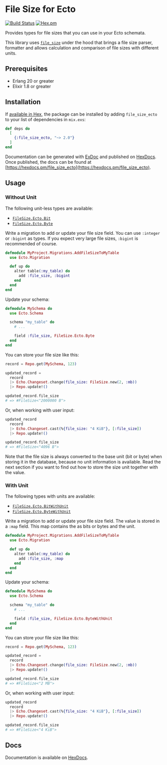 # File Size for Ecto

[![Build Status](https://travis-ci.org/tlux/file_size_ecto.svg?branch=master)](https://travis-ci.org/tlux/file_size_ecto)
[![Hex.pm](https://img.shields.io/hexpm/v/file_size_ecto.svg)](https://hex.pm/packages/file_size_ecto)

Provides types for file sizes that you can use in your Ecto schemata.

This library uses [`file_size`](https://hexdocs.pm/file_size) under the hood
that brings a file size parser, formatter and allows calculation and comparison
of file sizes with different units.

## Prerequisites

* Erlang 20 or greater
* Elixir 1.8 or greater

## Installation

If [available in Hex](https://hex.pm/docs/publish), the package can be installed
by adding `file_size_ecto` to your list of dependencies in `mix.exs`:

```elixir
def deps do
  [
    {:file_size_ecto, "~> 2.0"}
  ]
end
```

Documentation can be generated with [ExDoc](https://github.com/elixir-lang/ex_doc)
and published on [HexDocs](https://hexdocs.pm). Once published, the docs can
be found at [https://hexdocs.pm/file_size_ecto](https://hexdocs.pm/file_size_ecto).

## Usage

### Without Unit

The following unit-less types are available:

* [`FileSize.Ecto.Bit`](https://hexdocs.pm/file_size_ecto/FileSize.Ecto.Bit.html)
* [`FileSize.Ecto.Byte`](https://hexdocs.pm/file_size_ecto/FileSize.Ecto.Byte.html)

Write a migration to add or update your file size field. You can use `:integer`
or `:bigint` as types. If you expect very large file sizes, `:bigint` is
recommended of course.

```elixir
defmodule MyProject.Migrations.AddFileSizeToMyTable
  use Ecto.Migration

  def up do
    alter table(:my_table) do
      add :file_size, :bigint
    end
  end
end
```

Update your schema:

```elixir
defmodule MySchema do
  use Ecto.Schema

  schema "my_table" do
    # ...

    field :file_size, FileSize.Ecto.Byte
  end
end
```

You can store your file size like this:

```elixir
record = Repo.get(MySchema, 123)

updated_record =
  record
  |> Echo.Changeset.change(file_size: FileSize.new(2, :mb))
  |> Repo.update!()

updated_record.file_size
# => #FileSize<"2000000 B">
```

Or, when working with user input:

```elixir
updated_record
  record
  |> Echo.Changeset.cast(%{file_size: "4 KiB"}, [:file_size])
  |> Repo.update!()

updated_record.file_size
# => #FileSize<"4096 B">
```

Note that the file size is always converted to the base unit (bit or byte) when
storing it in the database, because no unit information is available. Read the
next section if you want to find out how to store the size unit together with
the value.

### With Unit

The following types with units are available:

* [`FileSize.Ecto.BitWithUnit`](https://hexdocs.pm/file_size_ecto/FileSize.Ecto.BitWithUnit.html)
* [`FileSize.Ecto.ByteWithUnit`](https://hexdocs.pm/file_size_ecto/FileSize.Ecto.ByteWithUnit.html)

Write a migration to add or update your file size field. The value is stored in
a `:map` field. This map contains the as bits or bytes and the unit.

```elixir
defmodule MyProject.Migrations.AddFileSizeToMyTable
  use Ecto.Migration

  def up do
    alter table(:my_table) do
      add :file_size, :map
    end
  end
end
```

Update your schema:

```elixir
defmodule MySchema do
  use Ecto.Schema

  schema "my_table" do
    # ...

    field :file_size, FileSize.Ecto.ByteWithUnit
  end
end
```

You can store your file size like this:

```elixir
record = Repo.get(MySchema, 123)

updated_record =
  record
  |> Echo.Changeset.change(file_size: FileSize.new(2, :mb))
  |> Repo.update!()

updated_record.file_size
# => #FileSize<"2 MB">
```

Or, when working with user input:

```elixir
updated_record
  record
  |> Echo.Changeset.cast(%{file_size: "4 KiB"}, [:file_size])
  |> Repo.update!()

updated_record.file_size
# => #FileSize<"4 KiB">
```

## Docs

Documentation is available on [HexDocs](https://hexdocs.pm/file_size_ecto).
